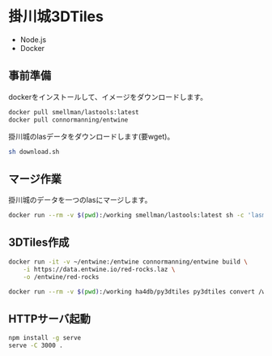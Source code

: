 # 掛川城3DTiles

- Node.js
- Docker

## 事前準備

dockerをインストールして、イメージをダウンロードします。

```bash
docker pull smellman/lastools:latest
docker pull connormanning/entwine
```

掛川城のlasデータをダウンロードします(要wget)。

```bash
sh download.sh
```

## マージ作業

掛川城のデータを一つのlasにマージします。

```bash
docker run --rm -v $(pwd):/working smellman/lastools:latest sh -c 'lasmerge -i /working/*.las -o /working/kakegawa.las'
```

## 3DTiles作成

```bash
docker run -it -v ~/entwine:/entwine connormanning/entwine build \
    -i https://data.entwine.io/red-rocks.laz \
    -o /entwine/red-rocks
```

```bash
docker run --rm -v $(pwd):/working ha4db/py3dtiles py3dtiles convert /working/kakegawa.las --out /working/tiles
```

## HTTPサーバ起動

```bash
npm install -g serve
serve -C 3000 .
```